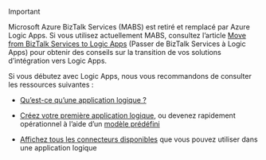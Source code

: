 > [!IMPORTANT]
> Microsoft Azure BizTalk Services (MABS) est retiré et remplacé par Azure Logic Apps. Si vous utilisez actuellement MABS, consultez l’article [Move from BizTalk Services to Logic Apps](../articles/logic-apps/logic-apps-move-from-mabs.md) (Passer de BizTalk Services à Logic Apps) pour obtenir des conseils sur la transition de vos solutions d’intégration vers Logic Apps. 
> 
> Si vous débutez avec Logic Apps, nous vous recommandons de consulter les ressources suivantes : 
> 
> - [Qu’est-ce qu’une application logique ?](../articles/logic-apps/logic-apps-what-are-logic-apps.md)  
> 
> - [Créez votre première application logique](../articles/logic-apps/logic-apps-create-a-logic-app.md), ou devenez rapidement opérationnel à l’aide d’un [modèle prédéfini](../articles/logic-apps/logic-apps-use-logic-app-templates.md)  
> 
> - [Affichez tous les connecteurs disponibles](../articles/connectors/apis-list.md) que vous pouvez utiliser dans une application logique
